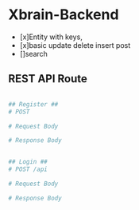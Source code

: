 # Xbrain-Backend
  - [x]Entity with keys,
  - [x]basic update delete insert post 
  - []search


## REST API Route

```bash

## Register ##
# POST 

# Request Body

# Response Body


## Login ##
# POST /api

# Request Body

# Response Body

